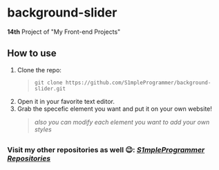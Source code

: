 # background-slider
**14th** Project of "My Front-end Projects"
## How to use
1. Clone the repo:
      > `git clone https://github.com/S1mpleProgrammer/background-slider.git`
2. Open it in your favorite text editor.
3. Grab the specefic element you want and put it on your own website!
      > *also you can modify each element you want to add your own styles*
##
### Visit my other repositories as well :wink:: *[S1mpleProgrammer Repositories](https://github.com/S1mpleProgrammer?tab=repositories)*
